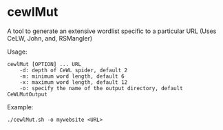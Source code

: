 # cewlMut
A tool to generate an extensive wordlist specific to a particular URL (Uses CeLW, John, and, RSMangler)

Usage:

	cewlMut [OPTION] ... URL
		-d: depth of CeWL spider, default 2
		-m: minimum word length, default 6
		-x: maximum word length, default 12
		-o: specify the name of the output directory, default CeWLMutOutput
	

Example:

<code>./cewlMut.sh -o mywebsite \<URL\></code>
	
